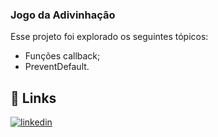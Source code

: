 ### Jogo da Adivinhação

Esse projeto foi explorado os seguintes tópicos:
- Funções callback;
- PreventDefault.

## 🔗 Links
[![linkedin](https://img.shields.io/badge/linkedin-0A66C2?style=for-the-badge&logo=linkedin&logoColor=white)](https://www.linkedin.com/in/vin%C3%ADcius-moreira-01a398177/)

